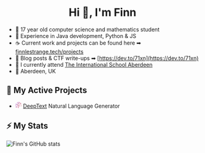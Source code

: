 <h1 align="center">Hi 👋, I'm Finn</h1>

- 🍩 17 year old computer science and mathematics student
- 🐍 Experience in Java development, Python & JS
- ☕ Current work and projects can be found here ➡ [finnlestrange.tech/projects](https://finnlestrange.tech/projects)
- 📠 Blog posts & CTF write-ups ➡ [https://dev.to/71xn](https://dev.to/71xn)
- 🎒 I currently attend [The International School Aberdeen](https://github.com/InternationalSchoolAberdeen)
- 📍  Aberdeen, UK

## 🧠 My Active Projects

- ![](https://github.com/InternationalSchoolAberdeen/aiproject/raw/main/favicon-16x16.png) [DeepText](https://internationalschoolaberdeen.github.io/aiproject/) Natural Language Generator

## ⚡ My Stats

![Finn's GitHub stats](https://github-readme-stats.vercel.app/api?username=71xn&show_icons=true&theme=material-palenight)
